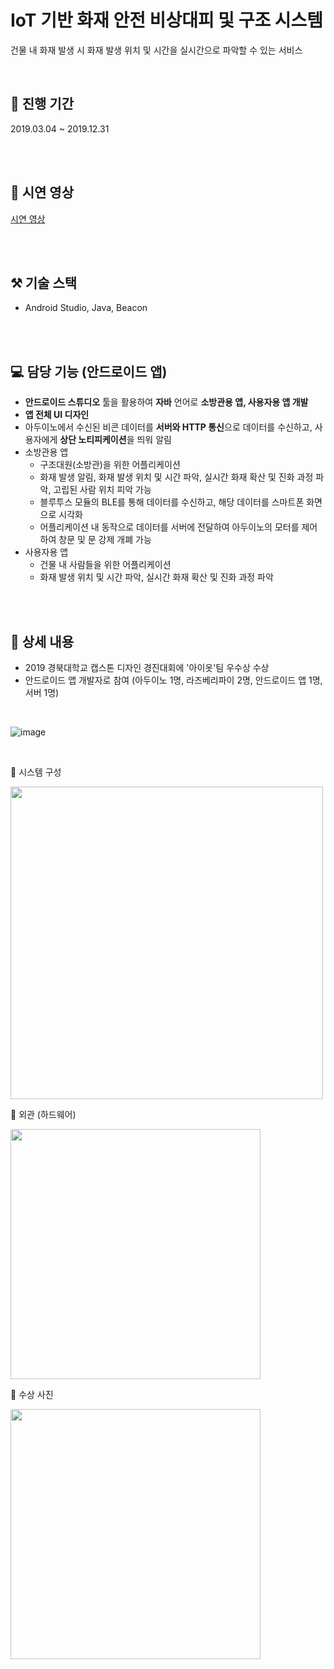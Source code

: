 # IoT 기반 화재 안전 비상대피 및 구조 시스템
건물 내 화재 발생 시 화재 발생 위치 및 시간을 실시간으로 파악할 수 있는 서비스

<br>

## 📅 진행 기간
2019.03.04 ~ 2019.12.31

<br>
<br>

## 🎥 시연 영상
[시연 영상](https://youtu.be/cDme8rg-NMw)

<br>
<br>

## ⚒️ 기술 스택
- Android Studio, Java, Beacon


<br>
<br>

## 💻 담당 기능 (안드로이드 앱)
- **안드로이드 스튜디오** 툴을 활용하여 **자바** 언어로 **소방관용 앱, 사용자용 앱 개발**
- **앱 전체 UI 디자인**
- 아두이노에서 수신된 비콘 데이터를 **서버와 HTTP 통신**으로 데이터를 수신하고, 사용자에게 **상단 노티피케이션**을 띄워 알림
- 소방관용 앱
    - 구조대원(소방관)을 위한 어플리케이션
    - 화재 발생 알림, 화재 발생 위치 및 시간 파악, 실시간 화재 확산 및 진화 과정 파악, 고립된 사람 위치 피악 가능
    - 블루투스 모듈의 BLE를 통해 데이터를 수신하고, 해당 데이터를 스마트폰 화면으로 시각화
    - 어플리케이션 내 동작으로 데이터를 서버에 전달하여 아두이노의 모터를 제어하여 창문 및 문 강제 개폐 가능
- 사용자용 앱
    - 건물 내 사람들을 위한 어플리케이션
    - 화재 발생 위치 및 시간 파악, 실시간 화재 확산 및 진화 과정 파악

<br>
<br>

## 📖 상세 내용
- 2019 경북대학교 캡스톤 디자인 경진대회에 '아이옷'팀 우수상 수상
- 안드로이드 앱 개발자로 참여 (아두이노 1명, 라즈베리파이 2명, 안드로이드 앱 1명, 서버 1명)

<br>

![image](https://user-images.githubusercontent.com/60952506/225846081-f2bbbc8c-e83a-44de-aaea-0e16019ecfde.png)

<br>

🔹 시스템 구성

<img src="https://user-images.githubusercontent.com/60952506/225846270-4c3fb5a5-d867-4d1b-8e43-eb64b227f782.png" width="500" />

<br>

🔹 외관 (하드웨어)

<img src="https://user-images.githubusercontent.com/60952506/225846630-eb082e60-3fe0-4f2b-905e-c23383d1a604.png" width="400"/>

<br>

🔹 수상 사진

<img src="https://user-images.githubusercontent.com/60952506/225846798-51297ddf-0edf-48c2-a7c8-52f397c98f1c.png" width="400"/>
